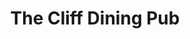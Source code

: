 ---
layout: place
title: "The Cliff Dining Pub"
permalink: /utah/draper/the-cliff-dining-pub.html
stateAbbr: UT
stateName: Utah
cityName: Draper
place_id: ChIJw1QSFmqHUocR-8kX2MWP9ew
photos:
  - name: >-
      places/ChIJw1QSFmqHUocR-8kX2MWP9ew/photos/AeeoHcIlF6f5SQeBuRIqUhHQL9Q2HsReOBPFkitatn0vNz1kjtI5UD_5t4PXh_sA6Avih-sBmzzoHLpaElJ5aLq-wP1QEH1LePLBPImnEM61F43zI6br2ot0I7VxxepGavzSUzuQlAZz0SvOEbWCiFkrc6cOwhIuQ0lKss8qzxvchVWSeVMEs3rhhDeZ8dxg0un1o22_4Lzm4HvJLCfytEz1qui92sRp2X0vVt4vDgq7xZke8K8DoeFU1MxAVt207W6B1isXqaW-qEITR6IDTf3xlXmBFGicwGPjH_go53WjULg74w
    widthPx: 1497
    heightPx: 1000
    authorAttributions:
      - displayName: The Cliff Dining Pub
        uri: https://maps.google.com/maps/contrib/104607575937540391180
        photoUri: >-
          https://lh3.googleusercontent.com/a-/ALV-UjWAmw7dFa0dqlaTAz6p0xuUjQLiJp2JkGb3AlughRTBEdlb9ME=s100-p-k-no-mo
    flagContentUri: >-
      https://www.google.com/local/imagery/report/?cb_client=maps_api_places.places_api&image_key=!1e10!2sAF1QipOjKwnuMWKW3g8epvdChDw50R7jBvDAXHnexCSE&hl=en-US
    googleMapsUri: >-
      https://www.google.com/maps/place//data=!3m4!1e2!3m2!1sAF1QipOjKwnuMWKW3g8epvdChDw50R7jBvDAXHnexCSE!2e10!4m2!3m1!1s0x8752876a161254c3:0xecf58fc5d817c9fb
  - name: >-
      places/ChIJw1QSFmqHUocR-8kX2MWP9ew/photos/AeeoHcKCHPWQcLC_Zz6JbL46-idRhbB0nF9xPD-V4H7p8Pdgtr-OYNYL7PBKlecBkafHVM6cMkBpyeifXdeatCnCgigcrUu-syZaiM04FcgpSf9oHoH7_h5V-LbKdyX9mZkGe-KRgaWttRYom6tYaZLkb_EsjBFRoaC9oRm-l0uMGeqzZm1wqs8vVn5ecVN-Rp07gJtlpuShJ_Vz-J5gxCUOpM9y7g_0OFwJj7lKosTSyrt_fYcd40AKMNx8YUtjtMdE9sPxyUUPuiGT2GqbUO6tix3qajzDR7avEWGdJ6i24-_emUNFKgRcclphWd3dQj3yZV97miL_89g5kL-xjJUeRD0VtVHXu2B3vtamK76V4kRAdubzPgMlozrcTcqNowZw5oSeJ9iHmYh-qnwRifHcJeV0tnY-nmoYWNYc2yF98BioJ40
    widthPx: 4000
    heightPx: 1800
    authorAttributions:
      - displayName: Sandy Ortega
        uri: https://maps.google.com/maps/contrib/102148466165048202226
        photoUri: >-
          https://lh3.googleusercontent.com/a-/ALV-UjX_ZbtO9NX6YqVYnVCTJtws9K4k2NOCUBcuK-UgwrOiqeMK1D5rYQ=s100-p-k-no-mo
    flagContentUri: >-
      https://www.google.com/local/imagery/report/?cb_client=maps_api_places.places_api&image_key=!1e10!2sCIHM0ogKEICAgMDwqLC18gE&hl=en-US
    googleMapsUri: >-
      https://www.google.com/maps/place//data=!3m4!1e2!3m2!1sCIHM0ogKEICAgMDwqLC18gE!2e10!4m2!3m1!1s0x8752876a161254c3:0xecf58fc5d817c9fb
  - name: >-
      places/ChIJw1QSFmqHUocR-8kX2MWP9ew/photos/AeeoHcLEo3sCxN6Qu2Ja9dnLGYApnq6zkspKv1MpyOatHTEkjriVLIxjX4n-5vBrk100SER2sqEgW2MTDNkEKt78sn4vbNYb4msl-Rukzxk_t2lujgelPmh0Y1XosNjPWg7-4JuU9lHPtP7o8tNWWw-REfU0IQQ6qgmTEVv0jm5L3iyrx_2LaOZHs7DfvU_M69gfid0AHhNZYqabUZ_0NxZ4QCOtGZggNyj2IxK5wIbSF7rX_oTkRzT7QX3dQhcnjB_0dldXquRkUg3wbkyLBdztPv-XNrl5uzPN7ZQG8onWd8bQ0A
    widthPx: 1080
    heightPx: 608
    authorAttributions:
      - displayName: The Cliff Dining Pub
        uri: https://maps.google.com/maps/contrib/104607575937540391180
        photoUri: >-
          https://lh3.googleusercontent.com/a-/ALV-UjWAmw7dFa0dqlaTAz6p0xuUjQLiJp2JkGb3AlughRTBEdlb9ME=s100-p-k-no-mo
    flagContentUri: >-
      https://www.google.com/local/imagery/report/?cb_client=maps_api_places.places_api&image_key=!1e10!2sAF1QipMirqtofiRkdu7HE-2aL9hwtUICuAjdGaspmqXX&hl=en-US
    googleMapsUri: >-
      https://www.google.com/maps/place//data=!3m4!1e2!3m2!1sAF1QipMirqtofiRkdu7HE-2aL9hwtUICuAjdGaspmqXX!2e10!4m2!3m1!1s0x8752876a161254c3:0xecf58fc5d817c9fb
  - name: >-
      places/ChIJw1QSFmqHUocR-8kX2MWP9ew/photos/AeeoHcINMG59DGXmUfu2AvvXL15fFWpg0hwiejwF4IvUMlQNiygRSJX72KMoHYDvVZvSm-cXbIvcCzHW4-MBAawnAUeygSTvVGsly2lvDFQTLKM0DISz5ijIclsCh6pBrkt49K9cTbrVia8PNDXUKyOYH7JIBMxDDm71XthPqj_Ebh5CCFiRq3b7yiy8FS8eau1Qpznv8oL_cz6HCy7se9nj-RPKHd5_n8vDZwg9RMRvdKWQk93o4PZeOnx4g85nosHU5rRtWzUqA71K1OUbw1xmavS1zOYEp8heKq0rER2reX8qgwFhqF0PbSQ8Q8pMBi0_6KTCe_AhAz9GC5HhNnW3Qek2jn3H9Drh45wI3ZMpL5NDKm_drLtIadVm_HxgtwKSKndpZ85V5YrlLoK3ZtRu40THati3Ramp3X5s81Dh4BU
    widthPx: 3246
    heightPx: 2513
    authorAttributions:
      - displayName: Bart Artz
        uri: https://maps.google.com/maps/contrib/113870003039069342784
        photoUri: >-
          https://lh3.googleusercontent.com/a-/ALV-UjWXWj_wepsT8Ng3y-D7XtEEXI6nOrxQMHB2ZvXW4iNrbpepBc-k=s100-p-k-no-mo
    flagContentUri: >-
      https://www.google.com/local/imagery/report/?cb_client=maps_api_places.places_api&image_key=!1e10!2sCIHM0ogKEICAgIC9x7W6dg&hl=en-US
    googleMapsUri: >-
      https://www.google.com/maps/place//data=!3m4!1e2!3m2!1sCIHM0ogKEICAgIC9x7W6dg!2e10!4m2!3m1!1s0x8752876a161254c3:0xecf58fc5d817c9fb
  - name: >-
      places/ChIJw1QSFmqHUocR-8kX2MWP9ew/photos/AeeoHcKlyy2BH8BlT1KGD9x9kr2J_QU-5_ebOeIhjJadowuWACmsB8hZC3VtRuEpI9T4IMztnl-8Zaq5kP2KfhUAc-dXYsQf-QHCH6LB8SBeot-oMrfKJDBRpQXEUBuSLwb7fU18if9h9GK3ACovQU9rql7GYmIkJuq9FkbUtP4cyH2ifOyYqx5u8hcJ1EMolvTKP6OWL-XGYAuFWLFInKah-7rFzqqgUWn4syAzynF8jyqWgauLNWP_zYomvOWZAV6oKJG1hJGj5wfLHxtIbTN9xuFyQW7C1HkZZi5d-0afeFDzSxDuVnSiPqEIO2WY8WUaGfPMKqvuv4lCYBEoIBGoS7_I82s77EmA7Uqs3DAcVHkSxMitFsevTFQm3i5GT-JxDZ4so-OK7MGPhsaA9DHuuYdgJrzyfJoQ2RLOV4RTZaGvd-Qo
    widthPx: 3024
    heightPx: 4032
    authorAttributions:
      - displayName: Sara Montoya
        uri: https://maps.google.com/maps/contrib/116293238202439557741
        photoUri: >-
          https://lh3.googleusercontent.com/a-/ALV-UjUxPblAXLVNsKlr7bKDBxC2tc-SGwMd5Jn0LjMp5YySX_7oSrw2=s100-p-k-no-mo
    flagContentUri: >-
      https://www.google.com/local/imagery/report/?cb_client=maps_api_places.places_api&image_key=!1e10!2sCIHM0ogKEICAgMDwhcrB_gE&hl=en-US
    googleMapsUri: >-
      https://www.google.com/maps/place//data=!3m4!1e2!3m2!1sCIHM0ogKEICAgMDwhcrB_gE!2e10!4m2!3m1!1s0x8752876a161254c3:0xecf58fc5d817c9fb
  - name: >-
      places/ChIJw1QSFmqHUocR-8kX2MWP9ew/photos/AeeoHcItNrbV3ZRe7cD5s_oTjg2pMcgYJfaycXBCWzgTiddrLqM1nj3vSedaOUEkzi4DR8fxv6l4uJKf_nxETz0uEJlfFJzn25uDqOmGHuPENCBRay7IAhuj_EbjBNiYdMMWfksB6qfPenTlPngGA0iYRtYrau6Z2k7W87jb2gdpwVPPT6bwItiTsegdPBp7C1xpOJ7cKfPuvc1LhIHfqQDRwchkKVCoSdN5LIlbqkHOmexaNd8w3qvnGtLKUoorPFa2q948_5SxE9-JBYg5eJtKIdOKCs6lvWp_vMmIT30nilD3Ql1Aw-KHqUCzDYtZfIBf792u2ZJqOLc7u5s6BZaI24rppnDy3Npfg7HmjivRKU3E9Lltks58nUwiDPcFbNV34yUMfRFu5nuRfXuG9wRnqImf6xjxTWw0lQZMvmyCXwEWyonV935coIwXMzmrihbk
    widthPx: 4000
    heightPx: 3000
    authorAttributions:
      - displayName: Mike Ashcraft
        uri: https://maps.google.com/maps/contrib/100391428228204766596
        photoUri: >-
          https://lh3.googleusercontent.com/a-/ALV-UjWa1Ku1wkqGbo0Ep1YWUrPidHqCzXr0Y5RNFA1NfmYCRHMVDU_AiQ=s100-p-k-no-mo
    flagContentUri: >-
      https://www.google.com/local/imagery/report/?cb_client=maps_api_places.places_api&image_key=!1e10!2sCIABIhAGbyw7gyi5Y2ek3LQACdf3&hl=en-US
    googleMapsUri: >-
      https://www.google.com/maps/place//data=!3m4!1e2!3m2!1sCIABIhAGbyw7gyi5Y2ek3LQACdf3!2e10!4m2!3m1!1s0x8752876a161254c3:0xecf58fc5d817c9fb
  - name: >-
      places/ChIJw1QSFmqHUocR-8kX2MWP9ew/photos/AeeoHcKFdyasNQ3v2KdbpyYCM6uIVVXvWn4OqZQq3D2iFUd7hpcl_fHUowhZ32ksv7kqREcYyOxvgGFe5qbiO8JlE1ukhzQUfbOykmj97g7d1MxESnKo2tqAoxEdebPTPuRiqDl7JgJY2VYs_ENAGYWuTy-6zHN3TXnddAXghJwAcf3UaKw48NiJEgDWEDYLSuJlVCl-DS9bJa-6FmIeGOileAAhqX1B4KDiTLMbQnVsRz4UXzfD6_CtCrCfsTLjkKLIxMzApjftYXz0FZWgpuMS11ASneClTe4Y7TtCWhuGxCaWDuMhkt6g07NDXNBRcYJ3pIURodrV3rYZ5-1XL0zJBGgw707An3aqDBsZmHyl66fC6d6YB8X6h0QhFc2ZN7sC3B6Hixy1GSAkKtl6foDXvjY4rddZrVkjpfs7-NKsMo1qbq9R
    widthPx: 3024
    heightPx: 4032
    authorAttributions:
      - displayName: Jackie Frias
        uri: https://maps.google.com/maps/contrib/103533539686385846786
        photoUri: >-
          https://lh3.googleusercontent.com/a-/ALV-UjUYSvcct6RzbFBNWpRZJtPKEtRA-UIPpxAeQTAcTJ_1FocAkAOcqw=s100-p-k-no-mo
    flagContentUri: >-
      https://www.google.com/local/imagery/report/?cb_client=maps_api_places.places_api&image_key=!1e10!2sCIHM0ogKEICAgIDDhrXnmwE&hl=en-US
    googleMapsUri: >-
      https://www.google.com/maps/place//data=!3m4!1e2!3m2!1sCIHM0ogKEICAgIDDhrXnmwE!2e10!4m2!3m1!1s0x8752876a161254c3:0xecf58fc5d817c9fb
  - name: >-
      places/ChIJw1QSFmqHUocR-8kX2MWP9ew/photos/AeeoHcL4YyTLUkVDEWxJonrLNHpWzqtvJ1YGXhMC12yF9WZels58OKitnTyIV_Bc5NH5wuRnyXhhroXcCkZXkFZzLjLRmGuwwYADKEaqWjiOba8Jzxj6JzLQnTnJfQiAwIc4lALinKOxsQfEeHjphlbRwvCyf_wgft5JyDbcwfNYfyQVuNUUFJ2GLA1Fc7Oc3kKwvRgziZlDs-A6DhNjLyldLFr4uQ6zdLoiQioTurZoU7Qi9scUtiOW6WuyZu9g3TEClawYFGRfsnxFz-T8wtJSRm0DGRhj1tWAWYrzHx0IebO5ZjAu4HpcTk3oAoGGzFJDo4SoFKpvcyXl99UrAFZIaHBrlvl2f3XtNMyj6vw8V0dwjFAgLbGJGWc5Sj-3E1nqrmGlGaAgykOcbGuNXjMVbipAXG2hembxnIknZRbtE2mkeA
    widthPx: 4032
    heightPx: 3024
    authorAttributions:
      - displayName: Emily Livingston
        uri: https://maps.google.com/maps/contrib/117170916615133764072
        photoUri: >-
          https://lh3.googleusercontent.com/a/ACg8ocK2DtbK0rt4NkKq8w7LrCmEqitVgmJ4JFMBOgSXBbf-56Ms=s100-p-k-no-mo
    flagContentUri: >-
      https://www.google.com/local/imagery/report/?cb_client=maps_api_places.places_api&image_key=!1e10!2sCIHM0ogKEICAgIDbr6flOA&hl=en-US
    googleMapsUri: >-
      https://www.google.com/maps/place//data=!3m4!1e2!3m2!1sCIHM0ogKEICAgIDbr6flOA!2e10!4m2!3m1!1s0x8752876a161254c3:0xecf58fc5d817c9fb
  - name: >-
      places/ChIJw1QSFmqHUocR-8kX2MWP9ew/photos/AeeoHcI2UrK3ShTD5uDcus4VNKdBEw3LI0IN9EvpRHXx-4oV-7R9jVPHr8I92m2qvnNZ0kgw6VFM-a45UWAID4Z4buMGrJUO7TpK7T52dZeK_s3hGsiN8qFc-VSvZ0hJESkXraMXSH9BqEEEI0c_QgIbgrzQBsaZFHTGc316EInbQw_fgAlqq5XKKiylXLSgozg9ynvlgb2rB13N_eOrdmzBlWZUInNV3eQIdOOsCSR-BKckunMJ7MOrCaULcTPDsbp9YHAZ2pZDPVARxL-8AkHf6zkX2NmfUOYy_B8n8UrHDY2hJz9IaWfk8_W3yovlk9uR765X1tUx04yJ0hiKhhC86F365tqrMtqpTLk2TbN9kxHvgkq_1wbRcqASIMOTUVjFm1dyL-N0gPubCkouH-3ors8vhYDFlBdFWU0TdcfaKY8J9Q
    widthPx: 3000
    heightPx: 4000
    authorAttributions:
      - displayName: Bart Artz
        uri: https://maps.google.com/maps/contrib/113870003039069342784
        photoUri: >-
          https://lh3.googleusercontent.com/a-/ALV-UjWXWj_wepsT8Ng3y-D7XtEEXI6nOrxQMHB2ZvXW4iNrbpepBc-k=s100-p-k-no-mo
    flagContentUri: >-
      https://www.google.com/local/imagery/report/?cb_client=maps_api_places.places_api&image_key=!1e10!2sCIHM0ogKEICAgIC9x7W6Ng&hl=en-US
    googleMapsUri: >-
      https://www.google.com/maps/place//data=!3m4!1e2!3m2!1sCIHM0ogKEICAgIC9x7W6Ng!2e10!4m2!3m1!1s0x8752876a161254c3:0xecf58fc5d817c9fb
  - name: >-
      places/ChIJw1QSFmqHUocR-8kX2MWP9ew/photos/AeeoHcJPW7e1mSwhVDK0-iE6HOuouaWC_VoA907kMnAqM666Eo4BXFhNpeohzYI9hNeaGucFa_15QCJE4FNVL8GXULtTbaH-0N19RbpYMQODOoULiICrlxPcyMCMeS-Zvzju1AKGBM4CL137QluwdWZ6nHo5dPaGfalI06YFDpUO6gWtELKjMvO7LyKgKv6hl_uMNvBxk1H09tGQwtbtDtHKLx-hsJLEgBlWE5ibg1DY3nawvUH1ZZ5UPmf1WATTrdJez2_2-jiPc4NZnNjJuFrtruDdxWICUSv9roDcm7MzByyXdXMJXsOwRkOHyYtfg0MEmdyGR50ARrSMd-PcTjeOMX5pQwRS_zurcccIY2RvzspUJ18-bgr-iYyAUmYH6habZObelZMTHv-PqP0o_GaCkBX91EdGsh983ByO3feD1YMB_ysB
    widthPx: 3022
    heightPx: 3302
    authorAttributions:
      - displayName: Debbie Stobaugh
        uri: https://maps.google.com/maps/contrib/117520844497399033810
        photoUri: >-
          https://lh3.googleusercontent.com/a-/ALV-UjVdNZiKF45IjLk5RT71LXLK310gsRHYlu6PBB4ytycWDIzKtaUu=s100-p-k-no-mo
    flagContentUri: >-
      https://www.google.com/local/imagery/report/?cb_client=maps_api_places.places_api&image_key=!1e10!2sCIHM0ogKEICAgIDxhe7nkwE&hl=en-US
    googleMapsUri: >-
      https://www.google.com/maps/place//data=!3m4!1e2!3m2!1sCIHM0ogKEICAgIDxhe7nkwE!2e10!4m2!3m1!1s0x8752876a161254c3:0xecf58fc5d817c9fb
address: 12234 Draper Gate Dr, Draper, UT 84020, USA
street: 12234 Draper Gate Dr
city: Draper
state: UT
zip: '84020'
country: USA
neighborhood: null
latitude: '40.528000'
longitude: '-111.852940'
accessibility_options:
  wheelchairAccessibleParking: true
  wheelchairAccessibleEntrance: true
  wheelchairAccessibleRestroom: true
  wheelchairAccessibleSeating: true
business_status: OPERATIONAL
name: The Cliff Dining Pub
google_maps_links:
  directionsUri: >-
    https://www.google.com/maps/dir//''/data=!4m7!4m6!1m1!4e2!1m2!1m1!1s0x8752876a161254c3:0xecf58fc5d817c9fb!3e0
  placeUri: https://maps.google.com/?cid=17074711642141870587
  writeAReviewUri: >-
    https://www.google.com/maps/place//data=!4m3!3m2!1s0x8752876a161254c3:0xecf58fc5d817c9fb!12e1
  reviewsUri: >-
    https://www.google.com/maps/place//data=!4m4!3m3!1s0x8752876a161254c3:0xecf58fc5d817c9fb!9m1!1b1
  photosUri: >-
    https://www.google.com/maps/place//data=!4m3!3m2!1s0x8752876a161254c3:0xecf58fc5d817c9fb!10e5
primary_type: Bar
opening_hours:
  regular: null
  current: null
secondary_opening_hours:
  regular:
    weekdayDescriptions: null
    type: null
  current:
    weekdayDescriptions: null
    type: null
phone: (801) 523-2053
price_level: PRICE_LEVEL_MODERATE
price_range: $20 &ndash; $30
rating: '4.3'
rating_count: 2149
website: http://cliffdiningpub.com/
description: null
reviews: null
parking_options: null
payment_options: null
allow_dogs: null
curbside_pickup: null
delivery: null
dine_in: null
good_for_children: null
good_for_groups: null
good_for_sports: null
live_music: null
menu_for_children: null
outdoor_seating: null
reservable: null
restroom: null
serves_beer: null
serves_breakfast: null
serves_brunch: null
serves_cocktails: null
serves_coffee: null
serves_dinner: null
serves_dessert: null
serves_lunch: null
serves_vegetarian_food: null
serves_wine: null
takeout: null

---